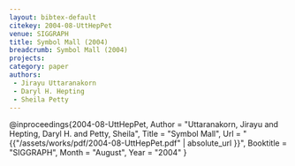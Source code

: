 ```yaml
---
layout: bibtex-default
citekey: 2004-08-UttHepPet
venue: SIGGRAPH
title: Symbol Mall (2004)
breadcrumb: Symbol Mall (2004)
projects:
category: paper
authors:
 - Jirayu Uttaranakorn 
 - Daryl H. Hepting 
 - Sheila Petty 
---
```

@inproceedings{2004-08-UttHepPet,
	Author =  "Uttaranakorn, Jirayu and Hepting, Daryl H. and Petty, Sheila",
	Title =  "Symbol Mall",
	Url = \"{{"/assets/works/pdf/2004-08-UttHepPet.pdf" | absolute_url }}\",
	Booktitle =  "SIGGRAPH",
	Month =  "August",
	Year =  "2004"
}
